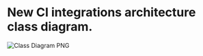 # New CI integrations architecture class diagram.

![Class Diagram PNG](http://www.plantuml.com/plantuml/proxy?cache=no&src=https://raw.githubusercontent.com/software-platform/monorepo/plant_uml_diagram/metrics/ci_integrations/docs/ci_integrations_class_diagram.puml)


